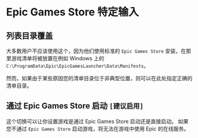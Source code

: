 # Epic Games Store 特定输入

## 列表目录覆盖

大多数用户不应该使用这个，因为他们使用标准的 `Epic Games Store` 安装，在那里游戏清单将被放置在例如 Windows 上的 `C:\ProgramData\Epic\EpicGamesLauncher\Data\Manifests`。

然而，如果由于某些原因您的清单目录位于非典型位置，则可以在此处指定正确的清单目录。

## 通过 Epic Games Store 启动 `[建议启用]`

这个切换可以让你设置游戏是通过 Epic Games Store 启动还是直接启动。 如果您不通过 `Epic Games Store` 启动游戏，将无法在游戏中使用 Epic 的在线服务。
